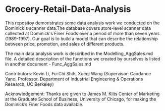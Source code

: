# Grocery-Retail-Data-Analysis

This repositoy demonstrates some data analysis work we conducted on the Dominick's scanner data.The database covers store-level scanner data collected at Dominick's Finer Foods over a period of more than seven years (1989-1997). Our goal is to build a model that can describe the relationship between price, promotion, and sales of different products.      

The main data analysis work is described in the Modelling_AggSales.md file. A detailed description of the functions we created by ourselves is listed in another document - Func_AggSales.md     

Contributors: Kevin Li, Fu-Chi Shih, Xueqi Wang (Supervisor: Candance Yano, Professor, Department of Industrial Engineering & Operations Research, UC Berkeley)

Acknowledgement: Thanks are given to James M. Kilts Center of Marketing at the Graduate School of Business, University of Chicago, for making the Dominick’s Finer Foods data available.

